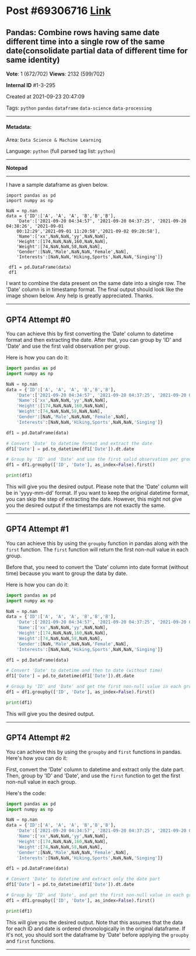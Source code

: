 
# Post \#69306716 [Link](https://stackoverflow.com/questions/69306716/)

## Pandas: Combine rows having same date different time into a single row of the same date(consolidate partial data of different time for same identity)

**Vote**: 1 (672/702) **Views**: 2132 (599/702) 

**Internal ID** \#1-3-295

Created at 2021-09-23 20:47:09

Tags: `python` `pandas` `dataframe` `data-science` `data-processing`

----------

#### Metadata:

Area: `Data Science & Machine Learning`

Language: `python` (full parsed tag list: `python`)

----------

**Notepad**


----------

I have a sample dataframe as given below.
```
import pandas as pd
import numpy as np

NaN = np.nan
data = {'ID':['A', 'A', 'A', 'B','B','B'],
    'Date':['2021-09-20 04:34:57', '2021-09-20 04:37:25', '2021-09-20 04:38:26', '2021-09-01 
    00:12:29','2021-09-01 11:20:58','2021-09-02 09:20:58'],
    'Name':['xx',NaN,NaN,'yy',NaN,NaN],
    'Height':[174,NaN,NaN,160,NaN,NaN],
    'Weight':[74,NaN,NaN,58,NaN,NaN],
    'Gender':[NaN,'Male',NaN,NaN,'Female',NaN],
    'Interests':[NaN,NaN,'Hiking,Sports',NaN,NaN,'Singing']}

 df1 = pd.DataFrame(data)
 df1
```

[](https://i.stack.imgur.com/T1TDv.png)
I want to combine the data present on the same date into a single row. The 'Date' column is in timestamp format.
The final output should look like the image shown below.
[](https://i.stack.imgur.com/Gg8gE.png)
Any help is greatly appreciated. Thanks.


----------
        
## GPT4 Attempt \#0

You can achieve this by first converting the 'Date' column to datetime format and then extracting the date. After that, you can group by 'ID' and 'Date' and use the first valid observation per group.

Here is how you can do it:

```python
import pandas as pd
import numpy as np

NaN = np.nan
data = {'ID':['A', 'A', 'A', 'B','B','B'],
    'Date':['2021-09-20 04:34:57', '2021-09-20 04:37:25', '2021-09-20 04:38:26', '2021-09-01 00:12:29','2021-09-01 11:20:58','2021-09-02 09:20:58'],
    'Name':['xx',NaN,NaN,'yy',NaN,NaN],
    'Height':[174,NaN,NaN,160,NaN,NaN],
    'Weight':[74,NaN,NaN,58,NaN,NaN],
    'Gender':[NaN,'Male',NaN,NaN,'Female',NaN],
    'Interests':[NaN,NaN,'Hiking,Sports',NaN,NaN,'Singing']}

df1 = pd.DataFrame(data)

# Convert 'Date' to datetime format and extract the date
df1['Date'] = pd.to_datetime(df1['Date']).dt.date

# Group by 'ID' and 'Date' and use the first valid observation per group
df1 = df1.groupby(['ID', 'Date'], as_index=False).first()

print(df1)
```

This will give you the desired output. Please note that the 'Date' column will be in 'yyyy-mm-dd' format. If you want to keep the original datetime format, you can skip the step of extracting the date. However, this might not give you the desired output if the timestamps are not exactly the same.

--------

## GPT4 Attempt \#1

You can achieve this by using the `groupby` function in pandas along with the `first` function. The `first` function will return the first non-null value in each group. 

Before that, you need to convert the 'Date' column into date format (without time) because you want to group the data by date.

Here is how you can do it:

```python
import pandas as pd
import numpy as np

NaN = np.nan
data = {'ID':['A', 'A', 'A', 'B','B','B'],
    'Date':['2021-09-20 04:34:57', '2021-09-20 04:37:25', '2021-09-20 04:38:26', '2021-09-01 00:12:29','2021-09-01 11:20:58','2021-09-02 09:20:58'],
    'Name':['xx',NaN,NaN,'yy',NaN,NaN],
    'Height':[174,NaN,NaN,160,NaN,NaN],
    'Weight':[74,NaN,NaN,58,NaN,NaN],
    'Gender':[NaN,'Male',NaN,NaN,'Female',NaN],
    'Interests':[NaN,NaN,'Hiking,Sports',NaN,NaN,'Singing']}

df1 = pd.DataFrame(data)

# Convert 'Date' to datetime and then to date (without time)
df1['Date'] = pd.to_datetime(df1['Date']).dt.date

# Group by 'ID' and 'Date' and get the first non-null value in each group
df1 = df1.groupby(['ID', 'Date'], as_index=False).first()

print(df1)
```

This will give you the desired output.

--------

## GPT4 Attempt \#2

You can achieve this by using the `groupby` and `first` functions in pandas. Here's how you can do it:

First, convert the 'Date' column to datetime and extract only the date part. Then, group by 'ID' and 'Date', and use the `first` function to get the first non-null value in each group.

Here's the code:

```python
import pandas as pd
import numpy as np

NaN = np.nan
data = {'ID':['A', 'A', 'A', 'B','B','B'],
    'Date':['2021-09-20 04:34:57', '2021-09-20 04:37:25', '2021-09-20 04:38:26', '2021-09-01 00:12:29','2021-09-01 11:20:58','2021-09-02 09:20:58'],
    'Name':['xx',NaN,NaN,'yy',NaN,NaN],
    'Height':[174,NaN,NaN,160,NaN,NaN],
    'Weight':[74,NaN,NaN,58,NaN,NaN],
    'Gender':[NaN,'Male',NaN,NaN,'Female',NaN],
    'Interests':[NaN,NaN,'Hiking,Sports',NaN,NaN,'Singing']}

df1 = pd.DataFrame(data)

# Convert 'Date' to datetime and extract only the date part
df1['Date'] = pd.to_datetime(df1['Date']).dt.date

# Group by 'ID' and 'Date', and get the first non-null value in each group
df1 = df1.groupby(['ID', 'Date'], as_index=False).first()

print(df1)
```

This will give you the desired output. Note that this assumes that the data for each ID and date is ordered chronologically in the original dataframe. If it's not, you should sort the dataframe by 'Date' before applying the `groupby` and `first` functions.

--------
